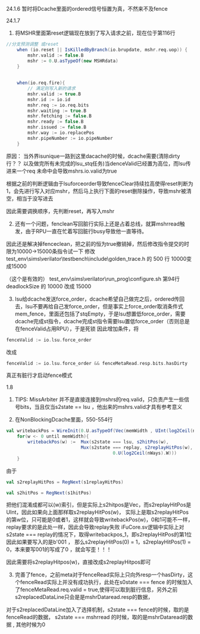 24.1.6
暂时将Dcache里面的ordered信号恒置为真，不然来不及fence


24.1.7 
1. 将MSHR里面第reset逻辑现在放到了写入请求之前，现在位于第116行

```scala
//分支预测调整 或reset
    when (io.reset || IsKilledByBranch(io.brupdate, mshr.req.uop)) {
        mshr.valid := false.B
        mshr := 0.U.asTypeOf(new MSHRdata)
    }
    
    
    when(io.req.fire){
        // 满足则写入新的请求
        mshr.valid := true.B
        mshr.id := io.id
        mshr.req := io.req.bits
        mshr.waiting := true.B
        mshr.fetching := false.B
        mshr.ready := false.B
        mshr.issued := false.B
        mshr.way := io.replacePos
        mshr.pipeNumber := io.pipeNumber
    }
```
原因：
当外界isunique一路到这里dacache的时候，dcache需要(清除dirty行？？ 以及做完所有未完成的lsu_stq任务)当denceValid已经置为高位，而lsu传进来一个req
未命中会导致mshrs.io.valid为true

根据之前的判断逻辑由于lsuforceorder导致fenceClear持续拉高使得reset判断为1，会先进行写入对应mshr，然后马上执行下面的reset删除操作，导致mshr被清空，相当于没写进去

因此需要调换顺序，先判断reset，再写入mshr

2. 还有一个问题，fenclean写回脏行实际上还是占着总线，就算mshrread触发，由于RPU一直在忙着写回脏行busy导致他一直等待。

因此还是解决掉fenceclean，把之前的恒为true撤销掉，然后修改指令提交的时限为10000->15000条指令试一下
修改
test_env\sims\verilator\testbench\include\golden_trace.h 的 500 行 10000变成15000

（这个是有效的）
test_env\sims\verilator\run_prog\configure.sh 第94行deadlockSize 的 10000 改成 15000

3. lsu给dcache发送force_order，dcache希望自己做完之后，ordered传回去，lsu不要再给自己发force_order，但是事实上force_order取消条件式mem_fence，里面还包括了stqEmpty，于是lsu想置低force_order，需要dcache完成st指令，dcache完成st指令需要lsu置低force_order（否则总是在fenceValid占用RPU），于是死锁
因此增加条件，将
```scala
fenceValid := io.lsu.force_order
```

改成
```scala
fenceValid := io.lsu.force_order && fenceMetaRead.resp.bits.hasDirty
```
真正有脏行才启动fence模式


1.8
1. TIPS: MissArbiter 并不是直接连接到mshrs的req.valid，只负责产生一些信号bits，当且仅当s2state == lsu ，他出来的mshrs.valid才具有参考意义 

2. 在NonBlockingDcache里面，550-554行
```scala
val writebackPos = WireInit(0.U.asTypeOf(Vec(memWidth , UInt(log2Ceil(nWays).W))))
    for(w <- 0 until memWidth){
        writebackPos(w) :=  Mux(s2state === lsu, s2hitPos(w),
                            Mux(s2state === replay, s2replayHitPos(w),
                                        0.U(log2Ceil(nWays).W)))
    }
```

由于
```scala
val s2replayHitPos = RegNext(s1replayHitPos)

val s2hitPos = RegNext(s1hitPos)
```
把他们混淆成都可以(w)索引，但是实际上s2hitpos是Vec，而s2replayHitPos是UInt，因此如果向上面那样取s2replayHitPos(w)，
实际上是取s2replayHitPos的第w位，只可能是0或者1，这样就会导致writebackPos(w)，0和1可能不一样，replay要求的是此处一样，因此会导致replay失败
iFuCore.sv逻辑中实际上对s2state === replay的情况下，取得writebackpos_1，即s2replayHitPos的第1位
因此如果要写入的是b'001 ， 那么s2replayHitPos(0) = 1，s2replayHitPos(1) = 0，本来要写001的写成了0 ，就会写歪！！！

因此需要将s2replayHitpos(w)，直接改成s2replayHitpos即可

3. 完善了fence，之前meta对于fenceRead实际上只向外resp一个hasDirty，这个fenceRead实际上并没有成功执行，此处在s0state === fence 的时候加入了fenceMetaRead.req.valid = true,使得可以取到脏行信息，另外之前s2replacedDataLine只会是是mshrDataread.resp的数据，

对于s2replacedDataLine加入了选择机制，s2state === fence的时候，取的是fenceRead的数据，
s2state === mshrread 的时候，取的是mshrDataread的数据 , 其他时候为0
